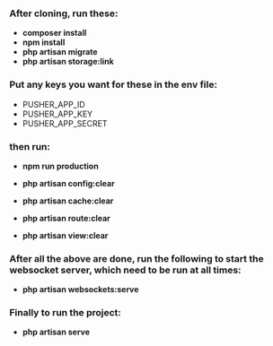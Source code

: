 ### After cloning, run these:

- **composer install**
- **npm install**
- **php artisan migrate**
- **php artisan storage:link**

### Put any keys you want for these in the env file:
- PUSHER_APP_ID
- PUSHER_APP_KEY
- PUSHER_APP_SECRET

### then run:

- **npm run production**

- **php artisan config:clear**
- **php artisan cache:clear**
- **php artisan route:clear**
- **php artisan view:clear**

### After all the above are done, run the following to start the websocket server, which need to be run at all times:

- **php artisan websockets:serve**

### Finally to run the project:

- **php artisan serve**